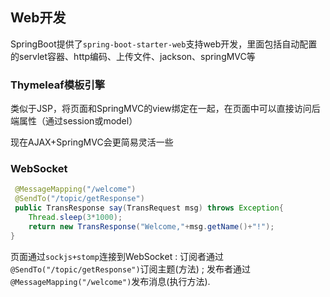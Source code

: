 ## Web开发
SpringBoot提供了`spring-boot-starter-web`支持web开发，里面包括自动配置的servlet容器、http编码、上传文件、jackson、springMVC等

### Thymeleaf模板引擎
类似于JSP，将页面和SpringMVC的view绑定在一起，在页面中可以直接访问后端属性（通过session或model）

现在AJAX+SpringMVC会更简易灵活一些


### WebSocket
```java
 @MessageMapping("/welcome")
 @SendTo("/topic/getResponse")
 public TransResponse say(TransRequest msg) throws Exception{
    Thread.sleep(3*1000);
    return new TransResponse("Welcome,"+msg.getName()+"!");
}
```
页面通过`sockjs+stomp`连接到WebSocket :
订阅者通过`@SendTo("/topic/getResponse")`订阅主题(方法) ; 发布者通过`@MessageMapping("/welcome")`发布消息(执行方法).

